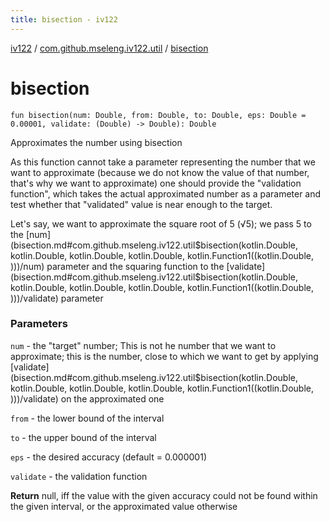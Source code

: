 ```yaml
---
title: bisection - iv122
---
```


[iv122](../index.md) / [com.github.mseleng.iv122.util](index.md) / [bisection](.)

# bisection

`fun bisection(num: Double, from: Double, to: Double, eps: Double = 0.00001, validate: (Double) -> Double): Double`

Approximates the number using bisection

As this function cannot take a parameter representing the number that we want to approximate (because we do not know
the value of that number, that's why we want to approximate) one should provide the "validation function", which takes
the actual approximated number as a parameter and test whether that "validated" value is near enough to the target.

Let's say, we want to approximate the square root of 5 (√5); we pass 5 to the [num](bisection.md#com.github.mseleng.iv122.util$bisection(kotlin.Double, kotlin.Double, kotlin.Double, kotlin.Double, kotlin.Function1((kotlin.Double, )))/num) parameter and the squaring function
to the [validate](bisection.md#com.github.mseleng.iv122.util$bisection(kotlin.Double, kotlin.Double, kotlin.Double, kotlin.Double, kotlin.Function1((kotlin.Double, )))/validate) parameter

### Parameters

`num` - the "target" number; This is not he number that we want to approximate; this is the number,
close to which we want to get by applying [validate](bisection.md#com.github.mseleng.iv122.util$bisection(kotlin.Double, kotlin.Double, kotlin.Double, kotlin.Double, kotlin.Function1((kotlin.Double, )))/validate) on the approximated one

`from` - the lower bound of the interval

`to` - the upper bound of the interval

`eps` - the desired accuracy (default = 0.000001)

`validate` - the validation function

**Return**
null, iff the value with the given accuracy could not be found within the given interval, or the approximated value otherwise

